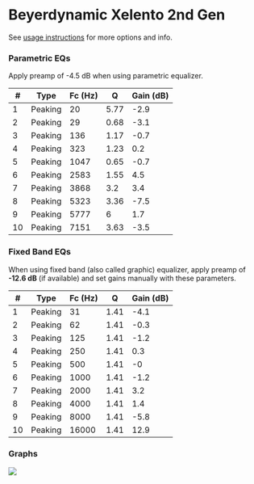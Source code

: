 # Beyerdynamic Xelento 2nd Gen
See [usage instructions](https://github.com/jaakkopasanen/AutoEq#usage) for more options and info.

### Parametric EQs
Apply preamp of -4.5 dB when using parametric equalizer.

|   # | Type    |   Fc (Hz) |    Q |   Gain (dB) |
|-----|---------|-----------|------|-------------|
|   1 | Peaking |        20 | 5.77 |        -2.9 |
|   2 | Peaking |        29 | 0.68 |        -3.1 |
|   3 | Peaking |       136 | 1.17 |        -0.7 |
|   4 | Peaking |       323 | 1.23 |         0.2 |
|   5 | Peaking |      1047 | 0.65 |        -0.7 |
|   6 | Peaking |      2583 | 1.55 |         4.5 |
|   7 | Peaking |      3868 | 3.2  |         3.4 |
|   8 | Peaking |      5323 | 3.36 |        -7.5 |
|   9 | Peaking |      5777 | 6    |         1.7 |
|  10 | Peaking |      7151 | 3.63 |        -3.5 |

### Fixed Band EQs
When using fixed band (also called graphic) equalizer, apply preamp of **-12.6 dB** (if available) and set gains manually with these parameters.

|   # | Type    |   Fc (Hz) |    Q |   Gain (dB) |
|-----|---------|-----------|------|-------------|
|   1 | Peaking |        31 | 1.41 |        -4.1 |
|   2 | Peaking |        62 | 1.41 |        -0.3 |
|   3 | Peaking |       125 | 1.41 |        -1.2 |
|   4 | Peaking |       250 | 1.41 |         0.3 |
|   5 | Peaking |       500 | 1.41 |        -0   |
|   6 | Peaking |      1000 | 1.41 |        -1.2 |
|   7 | Peaking |      2000 | 1.41 |         3.2 |
|   8 | Peaking |      4000 | 1.41 |         1.4 |
|   9 | Peaking |      8000 | 1.41 |        -5.8 |
|  10 | Peaking |     16000 | 1.41 |        12.9 |

### Graphs
![](./Beyerdynamic%20Xelento%202nd%20Gen.png)
